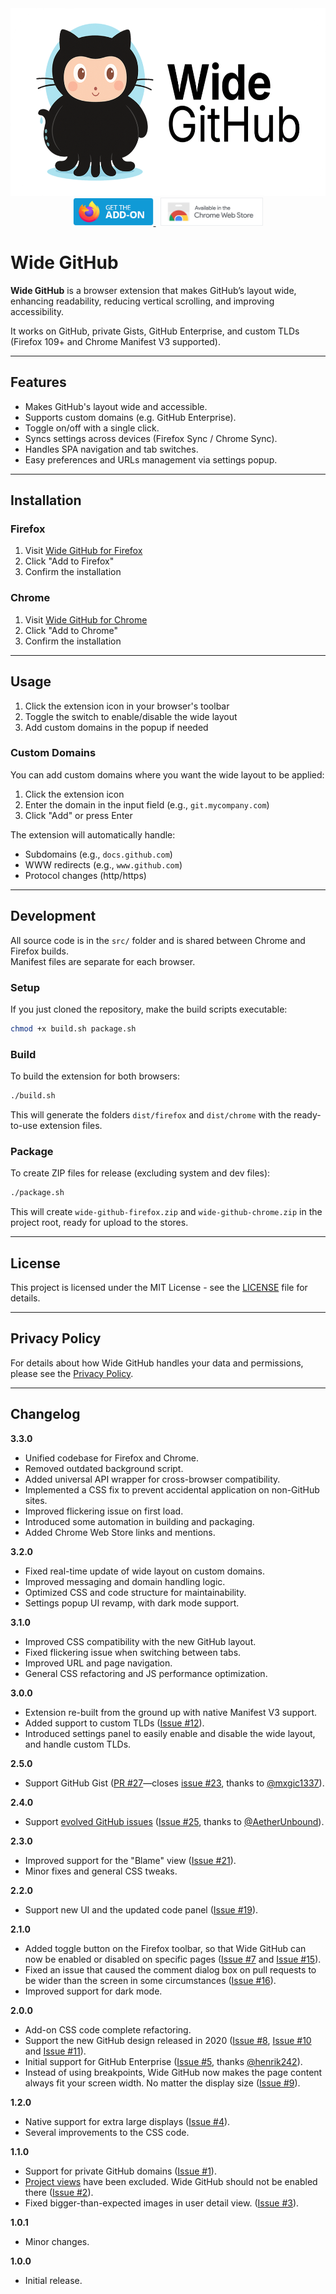 <img src="assets/Wide-GitHub_Logo.png?raw=true" alt="Wide GitHub Logo" width="583" height="300" />

<div align="center">
  <a href="https://addons.mozilla.org/en-US/firefox/addon/wide-github-extension/">
    <img src="assets/Wide-GitHub_Firefox-Badge.png" alt="Get it on Firefox Add-ons" width="129" height="45" />
  </a>
  &nbsp;
  <a href="https://chromewebstore.google.com/detail/wide-github/hohnneiphpemlbhmiiipkfjnfhmnobpo">
    <img src="assets/Wide-GitHub_Chrome-Badge.png" alt="Get it on Chrome Web Store" width="164" height="45" />
  </a>
</div>

# Wide GitHub

**Wide GitHub** is a browser extension that makes GitHub’s layout wide, enhancing readability, reducing vertical scrolling, and improving accessibility.

It works on GitHub, private Gists, GitHub Enterprise, and custom TLDs (Firefox 109+ and Chrome Manifest V3 supported).

---

## Features

- Makes GitHub's layout wide and accessible.
- Supports custom domains (e.g. GitHub Enterprise).
- Toggle on/off with a single click.
- Syncs settings across devices (Firefox Sync / Chrome Sync).
- Handles SPA navigation and tab switches.
- Easy preferences and URLs management via settings popup.

---

## Installation

### Firefox
1. Visit [Wide GitHub for Firefox](https://addons.mozilla.org/en-US/firefox/addon/widegithub/)
2. Click "Add to Firefox"
3. Confirm the installation

### Chrome
1. Visit [Wide GitHub for Chrome](https://chromewebstore.google.com/detail/wide-github/hohnneiphpemlbhmiiipkfjnfhmnobpo)
2. Click "Add to Chrome"
3. Confirm the installation

---

## Usage

1. Click the extension icon in your browser's toolbar
2. Toggle the switch to enable/disable the wide layout
3. Add custom domains in the popup if needed

### Custom Domains

You can add custom domains where you want the wide layout to be applied:

1. Click the extension icon
2. Enter the domain in the input field (e.g., `git.mycompany.com`)
3. Click "Add" or press Enter

The extension will automatically handle:
- Subdomains (e.g., `docs.github.com`)
- WWW redirects (e.g., `www.github.com`)
- Protocol changes (http/https)

---

## Development

All source code is in the `src/` folder and is shared between Chrome and Firefox builds.  
Manifest files are separate for each browser.

### Setup

If you just cloned the repository, make the build scripts executable:

```sh
chmod +x build.sh package.sh
```

### Build

To build the extension for both browsers:

```sh
./build.sh
```

This will generate the folders `dist/firefox` and `dist/chrome` with the ready-to-use extension files.

### Package

To create ZIP files for release (excluding system and dev files):

```sh
./package.sh
```

This will create `wide-github-firefox.zip` and `wide-github-chrome.zip` in the project root, ready for upload to the stores.

---

## License

This project is licensed under the MIT License - see the [LICENSE](LICENSE) file for details.

---

## Privacy Policy

For details about how Wide GitHub handles your data and permissions, please see the [Privacy Policy](PRIVACY.md).

---

## Changelog

**3.3.0**
- Unified codebase for Firefox and Chrome.
- Removed outdated background script.
- Added universal API wrapper for cross-browser compatibility.
- Implemented a CSS fix to prevent accidental application on non-GitHub sites.
- Improved flickering issue on first load.
- Introduced some automation in building and packaging.
- Added Chrome Web Store links and mentions.

**3.2.0**
- Fixed real-time update of wide layout on custom domains.
- Improved messaging and domain handling logic.
- Optimized CSS and code structure for maintainability.
- Settings popup UI revamp, with dark mode support.

**3.1.0**
- Improved CSS compatibility with the new GitHub layout.
- Fixed flickering issue when switching between tabs.
- Improved URL and page navigation.
- General CSS refactoring and JS performance optimization.

**3.0.0**
- Extension re-built from the ground up with native Manifest V3 support.
- Added support to custom TLDs ([Issue #12](https://github.com/fabiocchetti/wide-github/issues/12)).
- Introduced settings panel to easily enable and disable the wide layout, and handle custom TLDs.

**2.5.0**
- Support GitHub Gist ([PR #27](https://github.com/fabiocchetti/wide-github/pull/27)—closes [issue #23](https://github.com/fabiocchetti/wide-github/issues/23), thanks to [@mxgic1337](https://github.com/mxgic1337)).

**2.4.0**
- Support [evolved GitHub issues](https://github.blog/changelog/2024-10-01-evolving-github-issues-public-beta/) ([Issue #25](https://github.com/fabiocchetti/wide-github/issues/25), thanks to [@AetherUnbound](https://github.com/AetherUnbound)).

**2.3.0**
- Improved support for the "Blame" view ([Issue #21](https://github.com/fabiocchetti/wide-github/issues/21)).
- Minor fixes and general CSS tweaks.

**2.2.0**
- Support new UI and the updated code panel ([Issue #19](https://github.com/fabiocchetti/wide-github/issues/19)).

**2.1.0**
- Added toggle button on the Firefox toolbar, so that Wide GitHub can now be enabled or disabled on specific pages ([Issue #7](https://github.com/fabiocchetti/wide-github/issues/7) and [Issue #15](https://github.com/fabiocchetti/wide-github/issues/15)).
- Fixed an issue that caused the comment dialog box on pull requests to be wider than the screen in some circumstances ([Issue #16](https://github.com/fabiocchetti/wide-github/issues/16)).
- Improved support for dark mode.

**2.0.0**
- Add-on CSS code complete refactoring.
- Support the new GitHub design released in 2020 ([Issue #8](https://github.com/fabiocchetti/wide-github/issues/8), [Issue #10](https://github.com/fabiocchetti/wide-github/issues/10) and [Issue #11](https://github.com/fabiocchetti/wide-github/issues/11)).
- Initial support for GitHub Enterprise ([Issue #5](https://github.com/fabiocchetti/wide-github/issues/5), thanks [@henrik242](https://github.com/henrik242)).
- Instead of using breakpoints, Wide GitHub now makes the page content always fit your screen width. No matter the display size ([Issue #9](https://github.com/fabiocchetti/wide-github/issues/9)).

**1.2.0**
- Native support for extra large displays ([Issue #4](https://github.com/fabiocchetti/wide-github/issues/4)).
- Several improvements to the CSS code.

**1.1.0**
- Support for private GitHub domains ([Issue #1](https://github.com/fabiocchetti/wide-github/issues/1)).
- [Project views](https://help.github.com/en/articles/about-project-boards) have been excluded. Wide GitHub should not be enabled there ([Issue #2](https://github.com/fabiocchetti/wide-github/issues/2)).
- Fixed bigger-than-expected images in user detail view. ([Issue #3](https://github.com/fabiocchetti/wide-github/issues/3)).

**1.0.1**
- Minor changes.

**1.0.0**
- Initial release.
